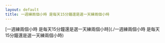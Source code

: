 ```yaml
---
layout: default
title: 一週練兩個小時 是每天15分鐘還是選一天練兩個小時
---
```


[一週練兩個小時 是每天15分鐘還是選一天練兩個小時](./一週練兩個小時 是每天15分鐘還是選一天練兩個小時)  

